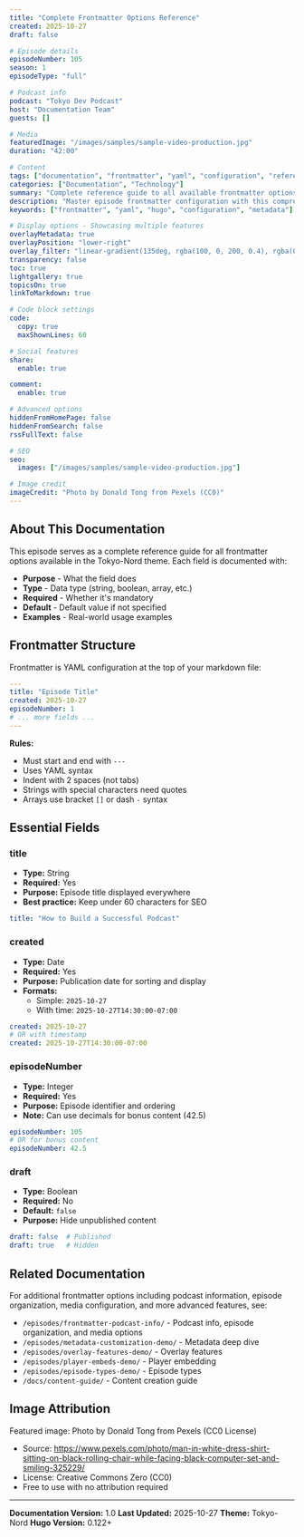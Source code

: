 ```yaml
---
title: "Complete Frontmatter Options Reference"
created: 2025-10-27
draft: false

# Episode details
episodeNumber: 105
season: 1
episodeType: "full"

# Podcast info
podcast: "Tokyo Dev Podcast"
host: "Documentation Team"
guests: []

# Media
featuredImage: "/images/samples/sample-video-production.jpg"
duration: "42:00"

# Content
tags: ["documentation", "frontmatter", "yaml", "configuration", "reference"]
categories: ["Documentation", "Technology"]
summary: "Complete reference guide to all available frontmatter options for podcast episodes, with examples, descriptions, and best practices."
description: "Master episode frontmatter configuration with this comprehensive guide covering all available fields, their purposes, and how to use them effectively in the Tokyo-Nord theme."
keywords: ["frontmatter", "yaml", "hugo", "configuration", "metadata"]

# Display options - Showcasing multiple features
overlayMetadata: true
overlayPosition: "lower-right"
overlay_filter: "linear-gradient(135deg, rgba(100, 0, 200, 0.4), rgba(0, 100, 200, 0.4))"
transparency: false
toc: true
lightgallery: true
topicsOn: true
linkToMarkdown: true

# Code block settings
code:
  copy: true
  maxShownLines: 60

# Social features
share:
  enable: true

comment:
  enable: true

# Advanced options
hiddenFromHomePage: false
hiddenFromSearch: false
rssFullText: false

# SEO
seo:
  images: ["/images/samples/sample-video-production.jpg"]

# Image credit
imageCredit: "Photo by Donald Tong from Pexels (CC0)"
---
```


## About This Documentation

This episode serves as a complete reference guide for all frontmatter options available in the Tokyo-Nord theme. Each field is documented with:

- **Purpose** - What the field does
- **Type** - Data type (string, boolean, array, etc.)
- **Required** - Whether it's mandatory
- **Default** - Default value if not specified
- **Examples** - Real-world usage examples

## Frontmatter Structure

Frontmatter is YAML configuration at the top of your markdown file:

```yaml
---
title: "Episode Title"
created: 2025-10-27
episodeNumber: 1
# ... more fields ...
---
```

**Rules:**
- Must start and end with `---`
- Uses YAML syntax
- Indent with 2 spaces (not tabs)
- Strings with special characters need quotes
- Arrays use bracket `[]` or dash `-` syntax

## Essential Fields

### title
- **Type:** String
- **Required:** Yes
- **Purpose:** Episode title displayed everywhere
- **Best practice:** Keep under 60 characters for SEO

```yaml
title: "How to Build a Successful Podcast"
```

### created
- **Type:** Date
- **Required:** Yes
- **Purpose:** Publication date for sorting and display
- **Formats:**
  - Simple: `2025-10-27`
  - With time: `2025-10-27T14:30:00-07:00`

```yaml
created: 2025-10-27
# OR with timestamp
created: 2025-10-27T14:30:00-07:00
```

### episodeNumber
- **Type:** Integer
- **Required:** Yes
- **Purpose:** Episode identifier and ordering
- **Note:** Can use decimals for bonus content (42.5)

```yaml
episodeNumber: 105
# OR for bonus content
episodeNumber: 42.5
```

### draft
- **Type:** Boolean
- **Required:** No
- **Default:** `false`
- **Purpose:** Hide unpublished content

```yaml
draft: false  # Published
draft: true   # Hidden
```

## Related Documentation

For additional frontmatter options including podcast information, episode organization, media configuration, and more advanced features, see:

- `/episodes/frontmatter-podcast-info/` - Podcast info, episode organization, and media options
- `/episodes/metadata-customization-demo/` - Metadata deep dive
- `/episodes/overlay-features-demo/` - Overlay features
- `/episodes/player-embeds-demo/` - Player embedding
- `/episodes/episode-types-demo/` - Episode types
- `/docs/content-guide/` - Content creation guide

## Image Attribution

Featured image: Photo by Donald Tong from Pexels (CC0 License)
- Source: https://www.pexels.com/photo/man-in-white-dress-shirt-sitting-on-black-rolling-chair-while-facing-black-computer-set-and-smiling-325229/
- License: Creative Commons Zero (CC0)
- Free to use with no attribution required

---

**Documentation Version:** 1.0
**Last Updated:** 2025-10-27
**Theme:** Tokyo-Nord
**Hugo Version:** 0.122+
